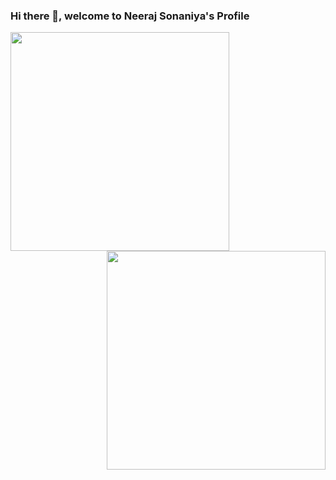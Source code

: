 ### Hi there 👋, welcome to Neeraj Sonaniya's Profile
<img align='left' src="https://github-readme-stats.vercel.app/api?username=nsonaniya2010&show_icons=true&theme=tokyonight" width="350">
<img align='right' src="https://github-readme-stats.vercel.app/api/top-langs/?username=nsonaniya2010" width="350">
<!--
**nsonaniya2010/nsonaniya2010** is a ✨ _special_ ✨ repository because its `README.md` (this file) appears on your GitHub profile.

Here are some ideas to get you started:

- 🔭 I’m currently working on ...
- 🌱 I’m currently learning ...
- 👯 I’m looking to collaborate on ...
- 🤔 I’m looking for help with ...
- 💬 Ask me about ...
- 📫 How to reach me: ...
- 😄 Pronouns: ...
- ⚡ Fun fact: ...
-->
